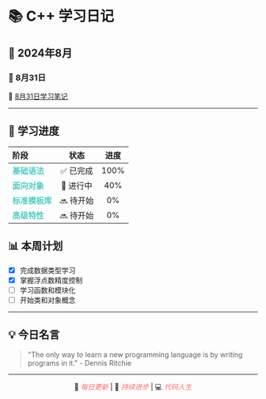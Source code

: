 # 📚 C++ 学习日记

## 📅 2024年8月

### 🌟 8月31日
🔗 [8月31日学习笔记](Markdown/8.31.md) 

---

## 🎯 学习进度
| 阶段 | 状态 | 进度 |
|:---|:---:|:---:|
| **基础语法** | ✅ 已完成 | 100% |
| **面向对象** | 📖 进行中 | 40% |
| **标准模板库** | 🔜 待开始 | 0% |
| **高级特性** | 🔜 待开始 | 0% |

## 📊 本周计划
- [x] 完成数据类型学习
- [x] 掌握浮点数精度控制  
- [ ] 学习函数和模块化
- [ ] 开始类和对象概念

---

## 💡 今日名言
> "The only way to learn a new programming language is by writing programs in it." - Dennis Ritchie

---

<div align="center">

📝 *每日更新* | 🚀 *持续进步* | 💻 *代码人生*

</div>

<style>
em {
    color: #FF6B6B;
    font-style: italic;
}
strong {
    color: #4ECDC4;
}
</style>
